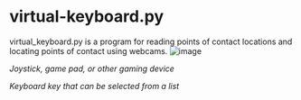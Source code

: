 # virtual-keyboard.py
virtual_keyboard.py is a program for reading points of contact locations and locating points of contact using webcams.
![image](https://user-images.githubusercontent.com/119116574/230626720-ebbd083d-871d-44cd-9387-41176ee7ff40.png)

*Joystick, game pad, or other gaming device*

*Keyboard key that can be selected from a list*
